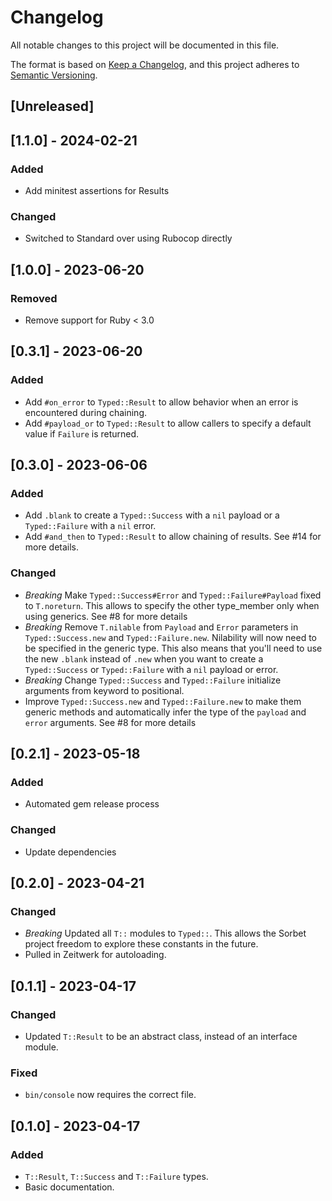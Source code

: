 # Changelog
All notable changes to this project will be documented in this file.

The format is based on [Keep a Changelog](https://keepachangelog.com/en/1.0.0/),
and this project adheres to [Semantic Versioning](https://semver.org/spec/v2.0.0.html).

## [Unreleased]

## [1.1.0] - 2024-02-21

### Added

- Add minitest assertions for Results

### Changed

- Switched to Standard over using Rubocop directly

## [1.0.0] - 2023-06-20

### Removed

- Remove support for Ruby < 3.0

## [0.3.1] - 2023-06-20

### Added

- Add `#on_error` to `Typed::Result` to allow behavior when an error is encountered during chaining.
- Add `#payload_or` to `Typed::Result` to allow callers to specify a default value if `Failure` is returned.

## [0.3.0] - 2023-06-06

### Added

- Add `.blank` to create a `Typed::Success` with a `nil` payload or a `Typed::Failure` with a `nil` error.
- Add `#and_then` to `Typed::Result` to allow chaining of results. See #14 for more details.

### Changed

- *Breaking* Make `Typed::Success#Error` and `Typed::Failure#Payload` fixed to `T.noreturn`. This allows to specify the other type_member only when using generics. See #8 for more details
- *Breaking* Remove `T.nilable` from `Payload` and `Error` parameters in `Typed::Success.new` and `Typed::Failure.new`. Nilability will now need to be specified in the generic type. This also means that you'll need to use the new `.blank` instead of `.new` when you want to create a `Typed::Success` or `Typed::Failure` with a `nil` payload or error.
- *Breaking* Change `Typed::Success` and `Typed::Failure` initialize arguments from keyword to positional.
- Improve `Typed::Success.new` and `Typed::Failure.new` to make them generic methods and automatically infer the type of the `payload` and `error` arguments. See #8 for more details

## [0.2.1] - 2023-05-18

### Added

- Automated gem release process

### Changed

- Update dependencies

## [0.2.0] - 2023-04-21

### Changed

- *Breaking* Updated all `T::` modules to `Typed::`. This allows the Sorbet project freedom to explore these constants in the future.
- Pulled in Zeitwerk for autoloading.

## [0.1.1] - 2023-04-17

### Changed

- Updated `T::Result` to be an abstract class, instead of an interface module.

### Fixed

- `bin/console` now requires the correct file.

## [0.1.0] - 2023-04-17

### Added

- `T::Result`, `T::Success` and `T::Failure` types.
- Basic documentation.
